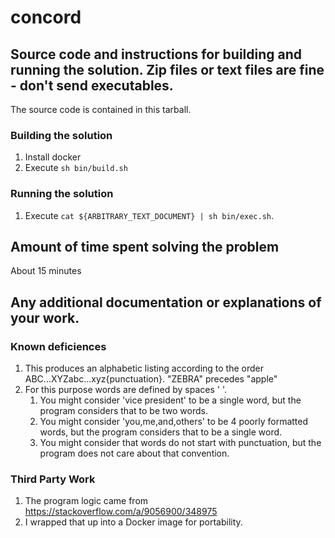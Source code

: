 # concord

##  Source code and instructions for building and running the solution.  Zip files or text files are fine - don't send executables.

The source code is contained in this tarball.

### Building the solution
1. Install docker
2. Execute `sh bin/build.sh`


### Running the solution
1. Execute `cat ${ARBITRARY_TEXT_DOCUMENT} | sh bin/exec.sh`.


## Amount of time spent solving the problem

About 15 minutes


## Any additional documentation or explanations of your work. 

### Known deficiences
1. This produces an alphabetic listing according to the order ABC...XYZabc...xyz{punctuation}.  "ZEBRA" precedes "apple"
2. For this purpose words are defined by spaces ' '.
   1. You might consider 'vice president' to be a single word, but the program considers that to be two words.
   2. You might consider 'you,me,and,others' to be 4 poorly formatted words, but the program considers that to be a single word.
   3. You might consider that words do not start with punctuation, but the program does not care about that convention.
### Third Party Work
1. The program logic came from https://stackoverflow.com/a/9056900/348975
2. I wrapped that up into a Docker image for portability.